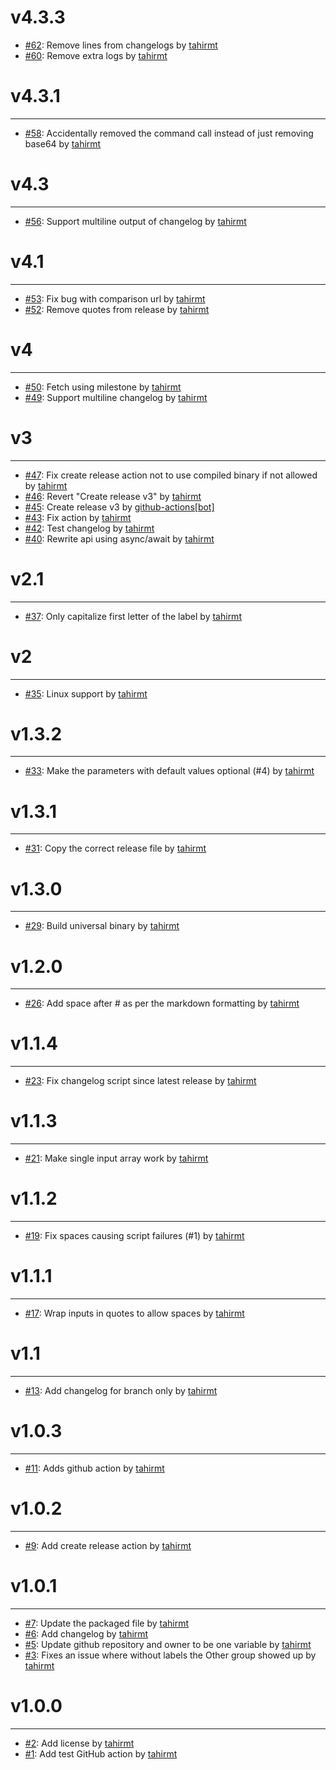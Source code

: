 
# v4.3.3

- [#62](https://github.com/tahirmt/changelog-generator/pull/62): Remove lines from changelogs by [tahirmt](https://github.com/tahirmt)
- [#60](https://github.com/tahirmt/changelog-generator/pull/60): Remove extra logs by [tahirmt](https://github.com/tahirmt)

# v4.3.1
------

- [#58](https://github.com/tahirmt/changelog-generator/pull/58): Accidentally removed the command call instead of just removing base64 by [tahirmt](https://github.com/tahirmt)

# v4.3
------

- [#56](https://github.com/tahirmt/changelog-generator/pull/56): Support multiline output of changelog by [tahirmt](https://github.com/tahirmt)

# v4.1
------

- [#53](https://github.com/tahirmt/changelog-generator/pull/53): Fix bug with comparison url by [tahirmt](https://github.com/tahirmt)
- [#52](https://github.com/tahirmt/changelog-generator/pull/52): Remove quotes from release by [tahirmt](https://github.com/tahirmt)

# v4
------

- [#50](https://github.com/tahirmt/changelog-generator/pull/50): Fetch using milestone by [tahirmt](https://github.com/tahirmt)
- [#49](https://github.com/tahirmt/changelog-generator/pull/49): Support multiline changelog by [tahirmt](https://github.com/tahirmt)

# v3
------

- [#47](https://github.com/tahirmt/changelog-generator/pull/47): Fix create release action not to use compiled binary if not allowed by [tahirmt](https://github.com/tahirmt)
- [#46](https://github.com/tahirmt/changelog-generator/pull/46): Revert "Create release v3" by [tahirmt](https://github.com/tahirmt)
- [#45](https://github.com/tahirmt/changelog-generator/pull/45): Create release v3 by [github-actions[bot]](https://github.com/apps/github-actions)
- [#43](https://github.com/tahirmt/changelog-generator/pull/43): Fix action by [tahirmt](https://github.com/tahirmt)
- [#42](https://github.com/tahirmt/changelog-generator/pull/42): Test changelog by [tahirmt](https://github.com/tahirmt)
- [#40](https://github.com/tahirmt/changelog-generator/pull/40): Rewrite api using async/await by [tahirmt](https://github.com/tahirmt)

# v2.1
------

- [#37](https://github.com/tahirmt/changelog-generator/pull/37): Only capitalize first letter of the label by [tahirmt](https://github.com/tahirmt)

# v2
------

- [#35](https://github.com/tahirmt/changelog-generator/pull/35): Linux support by [tahirmt](https://github.com/tahirmt)

# v1.3.2
------

- [#33](https://github.com/tahirmt/changelog-generator/pull/33): Make the parameters with default values optional (#4) by [tahirmt](https://github.com/tahirmt)

# v1.3.1
------

- [#31](https://github.com/tahirmt/changelog-generator/pull/31): Copy the correct release file by [tahirmt](https://github.com/tahirmt)

# v1.3.0
------

- [#29](https://github.com/tahirmt/changelog-generator/pull/29): Build universal binary by [tahirmt](https://github.com/tahirmt)

# v1.2.0
------

- [#26](https://github.com/tahirmt/changelog-generator/pull/26): Add space after # as per the markdown formatting by [tahirmt](https://github.com/tahirmt)

# v1.1.4
------

- [#23](https://github.com/tahirmt/changelog-generator/pull/23): Fix changelog script since latest release by [tahirmt](https://github.com/tahirmt)

# v1.1.3
------

- [#21](https://github.com/tahirmt/changelog-generator/pull/21): Make single input array work by [tahirmt](https://github.com/tahirmt)

# v1.1.2
------

- [#19](https://github.com/tahirmt/changelog-generator/pull/19): Fix spaces causing script failures (#1) by [tahirmt](https://github.com/tahirmt)

# v1.1.1
------

- [#17](https://github.com/tahirmt/changelog-generator/pull/17): Wrap inputs in quotes to allow spaces by [tahirmt](https://github.com/tahirmt)

# v1.1
------

- [#13](https://github.com/tahirmt/changelog-generator/pull/13): Add changelog for branch only by [tahirmt](https://github.com/tahirmt)

# v1.0.3
------

- [#11](https://github.com/tahirmt/changelog-generator/pull/11): Adds github action by [tahirmt](https://github.com/tahirmt)

# v1.0.2
------

- [#9](https://github.com/tahirmt/changelog-generator/pull/9): Add create release action by [tahirmt](https://github.com/tahirmt)

# v1.0.1
------

- [#7](https://github.com/tahirmt/changelog-generator/pull/7): Update the packaged file by [tahirmt](https://github.com/tahirmt)
- [#6](https://github.com/tahirmt/changelog-generator/pull/6): Add changelog by [tahirmt](https://github.com/tahirmt)
- [#5](https://github.com/tahirmt/changelog-generator/pull/5): Update github repository and owner to be one variable by [tahirmt](https://github.com/tahirmt)
- [#3](https://github.com/tahirmt/changelog-generator/pull/3): Fixes an issue where without labels the Other group showed up by [tahirmt](https://github.com/tahirmt)

# v1.0.0
------

- [#2](https://github.com/tahirmt/changelog-generator/pull/2): Add license by [tahirmt](https://github.com/tahirmt)
- [#1](https://github.com/tahirmt/changelog-generator/pull/1): Add test GitHub action by [tahirmt](https://github.com/tahirmt)

